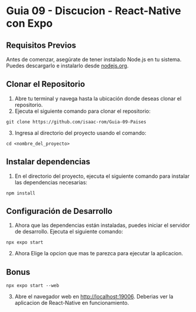 # Guia 09 - Discucion -  React-Native con Expo

## Requisitos Previos
Antes de comenzar, asegúrate de tener instalado Node.js en tu sistema. Puedes
descargarlo e instalarlo desde [nodejs.org](https://nodejs.org/).
## Clonar el Repositorio
1. Abre tu terminal y navega hasta la ubicación donde deseas clonar el repositorio.
2. Ejecuta el siguiente comando para clonar el repositorio:
```
git clone https://github.com/isaac-rom/Guia-09-Paises
```
3. Ingresa al directorio del proyecto usando el comando:
```
cd <nombre_del_proyecto>
```

## Instalar dependencias
1. En el directorio del proyecto, ejecuta el siguiente comando para instalar las
dependencias necesarias:
```
npm install
```
## Configuración de Desarrollo
1. Ahora que las dependencias están instaladas, puedes iniciar el servidor de
desarrollo. Ejecuta el siguiente comando:
```
npx expo start
```
2. Ahora Elige la opcion que mas te parezca para ejecutar la aplicacion.

## Bonus
```
npx expo start --web
```
3. Abre el navegador web en [http://localhost:19006](http://localhost:19006). 
Deberias ver la aplicacion de React-Native en funcionamiento.
